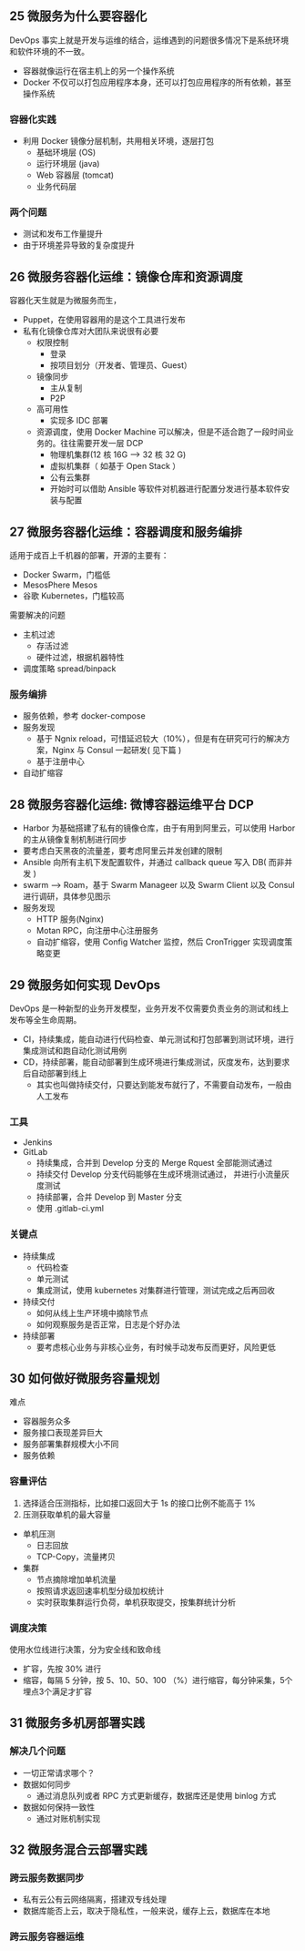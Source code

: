 ## 25 微服务为什么要容器化

DevOps 事实上就是开发与运维的结合，运维遇到的问题很多情况下是系统环境和软件环境的不一致。

- 容器就像运行在宿主机上的另一个操作系统
- Docker 不仅可以打包应用程序本身，还可以打包应用程序的所有依赖，甚至操作系统

### 容器化实践

- 利用 Docker 镜像分层机制，共用相关环境，逐层打包
  - 基础环境层 (OS)
  - 运行环境层 (java)
  - Web 容器层 (tomcat)
  - 业务代码层

### 两个问题

- 测试和发布工作量提升
- 由于环境差异导致的复杂度提升

## 26 微服务容器化运维：镜像仓库和资源调度

容器化天生就是为微服务而生，

- Puppet，在使用容器用的是这个工具进行发布
- 私有化镜像仓库对大团队来说很有必要
  - 权限控制
    - 登录
    - 按项目划分（开发者、管理员、Guest）
  - 镜像同步
    - 主从复制
    - P2P
  - 高可用性
    - 实现多 IDC 部署
  - 资源调度，使用 Docker Machine 可以解决，但是不适合跑了一段时间业务的。往往需要开发一层 DCP
    - 物理机集群(12 核 16G --> 32 核 32 G)
    - 虚拟机集群（ 如基于 Open Stack ）
    - 公有云集群
    - 开始时可以借助 Ansible 等软件对机器进行配置分发进行基本软件安装与配置

## 27 微服务容器化运维：容器调度和服务编排

适用于成百上千机器的部署，开源的主要有：

- Docker Swarm，门槛低
- MesosPhere Mesos
- 谷歌 Kubernetes，门槛较高

需要解决的问题

- 主机过滤
  - 存活过滤
  - 硬件过滤，根据机器特性
- 调度策略 spread/binpack

### 服务编排

- 服务依赖，参考 docker-compose
- 服务发现
  - 基于 Ngnix reload，可惜延迟较大（10%），但是有在研究可行的解决方案，Nginx 与 Consul 一起研发( 见下篇 )
  - 基于注册中心
- 自动扩缩容

## 28 微服务容器化运维: 微博容器运维平台 DCP

- Harbor 为基础搭建了私有的镜像仓库，由于有用到阿里云，可以使用 Harbor 的主从镜像复制机制进行同步
- 要考虑白天黑夜的流量差，要考虑阿里云并发创建的限制
- Ansible 向所有主机下发配置软件，并通过 callback queue 写入 DB( 而非并发 )
- swarm --> Roam，基于 Swarm Manageer 以及 Swarm Client 以及 Consul 进行调研，具体参见图示
- 服务发现
  - HTTP 服务(Nginx)
  - Motan RPC，向注册中心注册服务
  - 自动扩缩容，使用 Config Watcher 监控，然后 CronTrigger 实现调度策略变更

## 29 微服务如何实现 DevOps

DevOps 是一种新型的业务开发模型，业务开发不仅需要负责业务的测试和线上发布等全生命周期。

- CI，持续集成，能自动进行代码检查、单元测试和打包部署到测试环境，进行集成测试和跑自动化测试用例
- CD，持续部署，能自动部署到生成环境进行集成测试，灰度发布，达到要求后自动部署到线上
  - 其实也叫做持续交付，只要达到能发布就行了，不需要自动发布，一般由人工发布

### 工具

- Jenkins
- GitLab
  - 持续集成，合并到 Develop 分支的 Merge Rquest 全部能测试通过
  - 持续交付 Develop 分支代码能够在生成环境测试通过， 并进行小流量灰度测试
  - 持续部署，合并 Develop 到 Master 分支
  - 使用 .gitlab-ci.yml

### 关键点

- 持续集成
  - 代码检查
  - 单元测试
  - 集成测试，使用 kubernetes 对集群进行管理，测试完成之后再回收
- 持续交付
  - 如何从线上生产环境中摘除节点
  - 如何观察服务是否正常，日志是个好办法
- 持续部署
  - 要考虑核心业务与非核心业务，有时候手动发布反而更好，风险更低

## 30 如何做好微服务容量规划

难点

- 容器服务众多
- 服务接口表现差异巨大
- 服务部署集群规模大小不同
- 服务依赖

### 容量评估

1. 选择适合压测指标，比如接口返回大于 1s 的接口比例不能高于 1%
2. 压测获取单机的最大容量

- 单机压测
  - 日志回放
  - TCP-Copy，流量拷贝
- 集群
  - 节点摘除增加单机流量
  - 按照请求返回速率机型分级加权统计
  - 实时获取集群运行负荷，单机获取提交，按集群统计分析

### 调度决策

使用水位线进行决策，分为安全线和致命线

- 扩容，先按 30% 进行
- 缩容，每隔 5 分钟，按 5、10、50、100 （%）进行缩容，每分钟采集，5个埋点3个满足才扩容


## 31 微服务多机房部署实践

### 解决几个问题

- 一切正常请求哪个？
- 数据如何同步
  - 通过消息队列或者 RPC 方式更新缓存，数据库还是使用 binlog 方式
- 数据如何保持一致性
  - 通过对账机制实现

## 32 微服务混合云部署实践

### 跨云服务数据同步

- 私有云公有云网络隔离，搭建双专线处理
- 数据库能否上云，取决于隐私性，一般来说，缓存上云，数据库在本地

### 跨云服务容器运维
